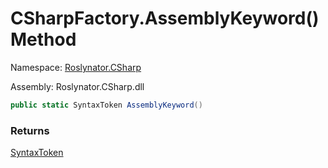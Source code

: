 # CSharpFactory\.AssemblyKeyword\(\) Method

Namespace: [Roslynator.CSharp](../../README.md)

Assembly: Roslynator\.CSharp\.dll

```csharp
public static SyntaxToken AssemblyKeyword()
```

### Returns

[SyntaxToken](https://docs.microsoft.com/en-us/dotnet/api/microsoft.codeanalysis.syntaxtoken)


